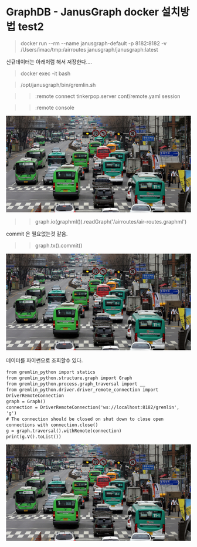 # GraphDB - JanusGraph docker 설치방법 test2

> docker run --rm --name janusgraph-default -p 8182:8182 -v /Users/imac/tmp:/airroutes janusgraph/janusgraph:latest


신규데이터는 아래처럼 해서 저장한다....

> docker exec -it <container-ID> bash 

> /opt/janusgraph/bin/gremlin.sh

>> :remote connect tinkerpop.server conf/remote.yaml session

>> :remote console

![텍스트](bus.jpeg "bus")

>> graph.io(graphml()).readGraph('/airroutes/air-routes.graphml')

commit 은 필요없는것 같음.

>> graph.tx().commit()

![텍스트](bus.jpeg "bus")

데이터를 파이썬으로 조회할수 있다.

```
from gremlin_python import statics
from gremlin_python.structure.graph import Graph
from gremlin_python.process.graph_traversal import __
from gremlin_python.driver.driver_remote_connection import DriverRemoteConnection
graph = Graph()
connection = DriverRemoteConnection('ws://localhost:8182/gremlin', 'g')
# The connection should be closed on shut down to close open connections with connection.close()
g = graph.traversal().withRemote(connection)
print(g.V().toList())
```

![텍스트](bus.jpeg "bus")

